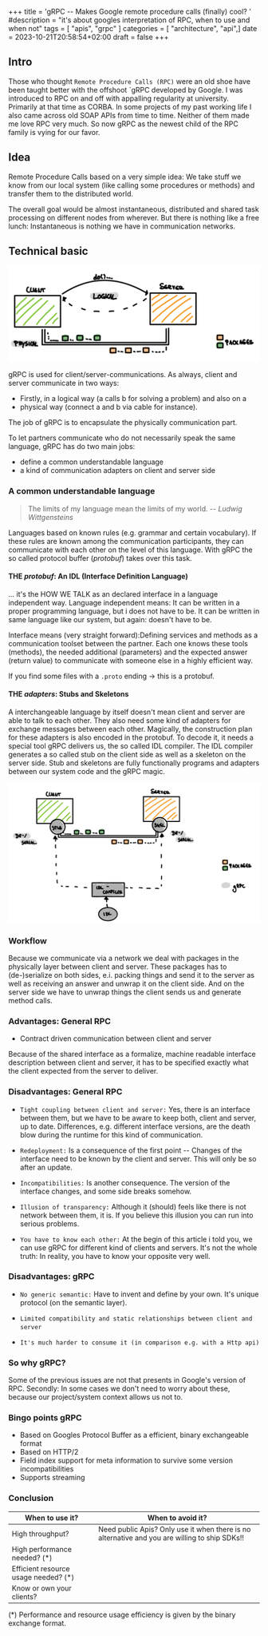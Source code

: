 +++
title = 'gRPC -- Makes Google remote procedure calls (finally) cool? '
#description = "it's about googles interpretation of RPC, when to use and when not" 
tags = [ "apis", "grpc" ]
categories = [ "architecture", "api",]
date = 2023-10-21T20:58:54+02:00
draft = false
+++


## Intro
Those who thought `Remote Procedure Calls (RPC)` were an old shoe have been taught better with the offshoot `gRPC developed by Google. I was introduced to RPC on and off with appalling regularity at university. Primarily at that time as CORBA. In some projects of my past working life I also came across old SOAP APIs from time to time. Neither of them made me love RPC very much. So now gRPC as the newest child of the RPC family is vying for our favor.


## Idea
Remote Procedure Calls based on a very simple idea: We take stuff we know from our local system (like calling some procedures or methods) and transfer them to the distributed world.


The overall goal would be almost instantaneous, distributed and shared task processing on different nodes from wherever. But there is nothing like a free lunch: Instantaneous is nothing we have in communication networks.


## Technical basic
![clientServer](images/clientservergeneral.png)

gRPC is used for client/server-communications.
As always, client and server communicate in two ways:
* Firstly, in a logical way (a calls b for solving a problem) and also on a
* physical way (connect a and b via cable for instance).

The job of gRPC is to encapsulate the physically communication part.

To let partners communicate who do not necessarily speak the same language, gRPC has do two main jobs:
* define a common understandable language
* a kind of communication adapters on client and server side


### A common understandable language
> The limits of my language mean the limits of my world.
> -- <cite>Ludwig Wittgensteins</cite>

Languages based on known rules (e.g. grammar and certain vocabulary). If these rules are known among the communication participants, they can communicate with each other on the level of this language.
With gRPC the so called protocol buffer (_protobuf_) takes over this task.

#### THE _protobuf_: An IDL (Interface Definition Language)
... it's the HOW WE TALK as an declared interface in a language independent way. Language independent means: It can be written in a proper programming language, but i does not have to be. It can be written in same language like our system, but again: doesn't have to be.

Interface means (very straight forward):Defining services and methods as a communication toolset between the partner. Each one knows these tools (methods), the needed additional (parameters) and the expected answer (return value) to communicate with someone else in a highly efficient way.

If you find some files with a ```.proto``` ending -> this is a protobuf.


#### THE _adapters_: Stubs and Skeletons
A interchangeable language by itself doesn't mean client and server are able to talk to each other. They also need some kind of adapters for exchange messages between each other. Magically, the construction plan for these adapters is also encoded in the protobuf. To decode it, it needs a special tool gRPC delivers us, the so called IDL compiler. The IDL compiler generates a so called stub on the client side as well as a skeleton on the server side. Stub and skeletons are fully functionally programs and adapters between our system code and the gRPC magic.

!["Client server communication contains always a logical and physical part"](images/withgrpc.png)

### Workflow
Because we communicate via a network we deal with packages in the physically layer between client and server. These packages has to (de-)serialize on both sides, e.i. packing things and send it to the server as well as receiving an answer and unwrap it on the client side. And on the server side we have to unwrap things the client sends us and generate method calls.


### Advantages: General RPC
* Contract driven communication between client and server

Because of the shared interface as a formalize, machine readable interface description between client and server, it has to be specified exactly what the client expected from the server to deliver.

### Disadvantages: General RPC
* `Tight coupling between client and server:` Yes, there is an interface between them, but we have to be aware to keep both, client and server, up to date. Differences, e.g. different interface versions, are the death blow during the runtime for this kind of communication.

* `Redeployment:` Is a consequence of the first point -- Changes of the interface need to be known by the client and server. This will only be so after an update.

* `Incompatibilities:`
  Is another consequence. The version of the interface changes, and some side breaks somehow.

* `Illusion of transparency:` Although it (should) feels like there is not network between them, it is. If you believe this illusion you can run into serious problems.

* `You have to know each other:` At the begin of this article i told you, we can use gRPC for different kind of clients and servers. It's not the whole truth: In reality, you have to know your opposite very well.

### Disadvantages: gRPC
* `No generic semantic:`
  Have to invent and define by your own. It's unique protocol (on the semantic layer).

* `Limited compatibility and static relationships between client and server`
* `It's much harder to consume it (in comparison e.g. with a Http api)`


### So why gRPC?
Some of the previous issues are not that presents in Google's version of RPC. Secondly: In some cases we don't need to worry about these, because our project/system context allows us not to.

###  Bingo points gRPC
* Based on Googles Protocol Buffer as a efficient, binary exchangeable format
* Based on  HTTP/2
* Field index support for meta information to survive some version incompatibilities
* Supports streaming

###  Conclusion
| When to use it?                      | When to avoid it?                                                                             |
|--------------------------------------|-----------------------------------------------------------------------------------------------|
| High throughput?                     | Need public Apis? Only use it when there is no alternative and you are willing to ship SDKs!! |
| High performance needed? (*)         |                                                                                               |
| Efficient resource usage needed? (*) |                                                                                               |
| Know or own your clients?            |                                                                                               |

(*) Performance and resource usage efficiency is given by the binary exchange format. 

